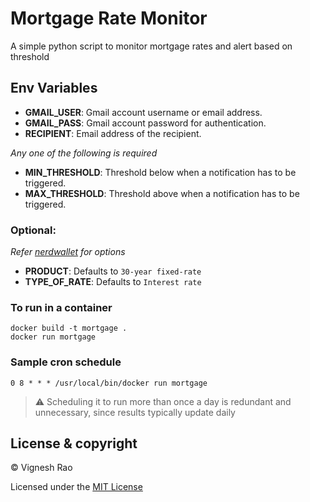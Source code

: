 # Mortgage Rate Monitor
A simple python script to monitor mortgage rates and alert based on threshold

## Env Variables
- **GMAIL_USER**: Gmail account username or email address.
- **GMAIL_PASS**: Gmail account password for authentication.
- **RECIPIENT**: Email address of the recipient.

*Any one of the following is required*
- **MIN_THRESHOLD**: Threshold below when a notification has to be triggered.
- **MAX_THRESHOLD**: Threshold above when a notification has to be triggered.

### Optional:
*Refer [nerdwallet](https://www.nerdwallet.com/mortgages/mortgage-rates) for options*
- **PRODUCT**: Defaults to `30-year fixed-rate`
- **TYPE_OF_RATE**: Defaults to `Interest rate`

### To run in a container
```shell
docker build -t mortgage .
docker run mortgage
```

### Sample cron schedule
```shell
0 8 * * * /usr/local/bin/docker run mortgage
```
> :warning: Scheduling it to run more than once a day is redundant and unnecessary, since results typically update daily

## License & copyright

&copy; Vignesh Rao

Licensed under the [MIT License](https://github.com/thevickypedia/mortgage-rate-alert/blob/main/LICENSE)
